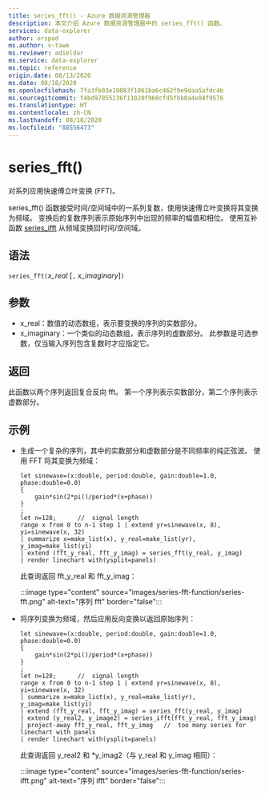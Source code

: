 ```yaml
---
title: series_fft() - Azure 数据资源管理器
description: 本文介绍 Azure 数据资源管理器中的 series_fft() 函数。
services: data-explorer
author: orspod
ms.author: v-tawe
ms.reviewer: adieldar
ms.service: data-explorer
ms.topic: reference
origin.date: 08/13/2020
ms.date: 08/18/2020
ms.openlocfilehash: 7fa3fb03e19083f1061ba6c462f9e9daa5afdc4b
ms.sourcegitcommit: f4bd97855236f11020f968cfd5fbb0a4e84f9576
ms.translationtype: HT
ms.contentlocale: zh-CN
ms.lasthandoff: 08/18/2020
ms.locfileid: "88556473"
---
```

# <a name="series_fft"></a>series_fft()

对系列应用快速傅立叶变换 (FFT)。  

series_fft() 函数接受时间/空间域中的一系列复数，使用快速傅立叶变换将其变换为频域。 变换后的复数序列表示原始序列中出现的频率的幅值和相位。 使用互补函数 [series_ifft](series-ifft-function.md) 从频域变换回时间/空间域。

## <a name="syntax"></a>语法

`series_fft(`*x_real* [`,` *x_imaginary*]`)`

## <a name="arguments"></a>参数

* x_real：数值的动态数组，表示要变换的序列的实数部分。
* x_imaginary：一个类似的动态数组，表示序列的虚数部分。 此参数是可选参数，仅当输入序列包含复数时才应指定它。

## <a name="returns"></a>返回

此函数以两个序列返回复合反向 fft。 第一个序列表示实数部分，第二个序列表示虚数部分。

## <a name="example"></a>示例

* 生成一个复杂的序列，其中的实数部分和虚数部分是不同频率的纯正弦波。 使用 FFT 将其变换为频域：

    <!-- csl: https://help.kusto.chinacloudapi.cn:443/Samples -->
    ```kusto
    let sinewave=(x:double, period:double, gain:double=1.0, phase:double=0.0)
    {
        gain*sin(2*pi()/period*(x+phase))
    }
    ;
    let n=128;      //  signal length
    range x from 0 to n-1 step 1 | extend yr=sinewave(x, 8), yi=sinewave(x, 32)
    | summarize x=make_list(x), y_real=make_list(yr), y_imag=make_list(yi)
    | extend (fft_y_real, fft_y_imag) = series_fft(y_real, y_imag)
    | render linechart with(ysplit=panels)
    ```
    
    此查询返回 fft_y_real 和 fft_y_imag：  
    
    :::image type="content" source="images/series-fft-function/series-fft.png" alt-text="序列 fft" border="false":::
    
* 将序列变换为频域，然后应用反向变换以返回原始序列：

    <!-- csl: https://help.kusto.chinacloudapi.cn:443/Samples -->
    ```kusto
    let sinewave=(x:double, period:double, gain:double=1.0, phase:double=0.0)
    {
        gain*sin(2*pi()/period*(x+phase))
    }
    ;
    let n=128;      //  signal length
    range x from 0 to n-1 step 1 | extend yr=sinewave(x, 8), yi=sinewave(x, 32)
    | summarize x=make_list(x), y_real=make_list(yr), y_imag=make_list(yi)
    | extend (fft_y_real, fft_y_imag) = series_fft(y_real, y_imag)
    | extend (y_real2, y_image2) = series_ifft(fft_y_real, fft_y_imag)
    | project-away fft_y_real, fft_y_imag   //  too many series for linechart with panels
    | render linechart with(ysplit=panels)
    ```
    
    此查询返回 y_real2 和 *y_imag2（与 y_real 和 y_imag 相同）：  
    
    :::image type="content" source="images/series-fft-function/series-ifft.png" alt-text="序列 ifft" border="false":::
    